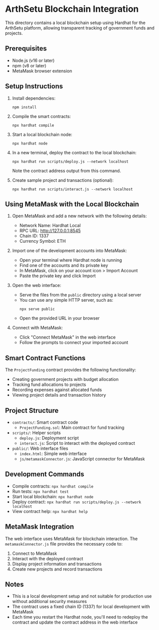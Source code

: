 # ArthSetu Blockchain Integration

This directory contains a local blockchain setup using Hardhat for the ArthSetu platform, allowing transparent tracking of government funds and projects.

## Prerequisites

- Node.js (v16 or later)
- npm (v8 or later)
- MetaMask browser extension

## Setup Instructions

1. Install dependencies:
   ```
   npm install
   ```

2. Compile the smart contracts:
   ```
   npx hardhat compile
   ```

3. Start a local blockchain node:
   ```
   npx hardhat node
   ```

4. In a new terminal, deploy the contract to the local blockchain:
   ```
   npx hardhat run scripts/deploy.js --network localhost
   ```
   Note the contract address output from this command.

5. Create sample project and transactions (optional):
   ```
   npx hardhat run scripts/interact.js --network localhost
   ```

## Using MetaMask with the Local Blockchain

1. Open MetaMask and add a new network with the following details:
   - Network Name: Hardhat Local
   - RPC URL: http://127.0.0.1:8545
   - Chain ID: 1337
   - Currency Symbol: ETH

2. Import one of the development accounts into MetaMask:
   - Open your terminal where Hardhat node is running
   - Find one of the accounts and its private key
   - In MetaMask, click on your account icon > Import Account
   - Paste the private key and click Import

3. Open the web interface:
   - Serve the files from the `public` directory using a local server
   - You can use any simple HTTP server, such as:
     ```
     npx serve public
     ```
   - Open the provided URL in your browser

4. Connect with MetaMask:
   - Click "Connect MetaMask" in the web interface
   - Follow the prompts to connect your imported account

## Smart Contract Functions

The `ProjectFunding` contract provides the following functionality:

- Creating government projects with budget allocation
- Tracking fund allocations to projects
- Recording expenses against allocated funds
- Viewing project details and transaction history

## Project Structure

- `contracts/`: Smart contract code
  - `ProjectFunding.sol`: Main contract for fund tracking
- `scripts/`: Helper scripts
  - `deploy.js`: Deployment script
  - `interact.js`: Script to interact with the deployed contract
- `public/`: Web interface files
  - `index.html`: Simple web interface
  - `js/metamaskConnector.js`: JavaScript connector for MetaMask

## Development Commands

- Compile contracts: `npx hardhat compile`
- Run tests: `npx hardhat test`
- Start local blockchain: `npx hardhat node`
- Deploy contract: `npx hardhat run scripts/deploy.js --network localhost`
- View contract help: `npx hardhat help`

## MetaMask Integration

The web interface uses MetaMask for blockchain interaction. The `metamaskConnector.js` file provides the necessary code to:

1. Connect to MetaMask
2. Interact with the deployed contract
3. Display project information and transactions
4. Create new projects and record transactions

## Notes

- This is a local development setup and not suitable for production use without additional security measures
- The contract uses a fixed chain ID (1337) for local development with MetaMask
- Each time you restart the Hardhat node, you'll need to redeploy the contract and update the contract address in the web interface

